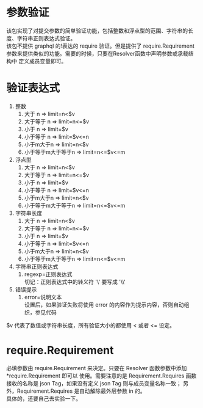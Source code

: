 # 参数验证
该包实现了对提交参数的简单验证功能，包括整数和浮点型的范围、字符串的长度、字符串正则表达式验证。<br>
该包不提供 graphql 的!表达的 require 验证。但是提供了 require.Requirement 参数来提供类似的功能。需要的时候，只要在Resolver函数中声明参数或承载结构中
定义成员变量即可。
# 验证表达式
<ol>
    <li>整数
        <ol>
            <li>大于 n  => limit=n<$v </li>
            <li>大于等于 n  => limit=n<=$v </li>
            <li>小于 n  => limit=$v<n </li>
            <li>小于等于 n  => limit=$v<=n </li>
            <li>小于m大于n  => limit=n<$v<m </li>
            <li>小于等于m大于等于n  => limit=n<=$v<=m </li>
        </ol>
    </li>
    <li>浮点型
        <ol>
            <li>大于 n  => limit=n<$v </li>
            <li>大于等于 n  => limit=n<=$v </li>
            <li>小于 n  => limit=$v<n </li>
            <li>小于等于 n  => limit=$v<=n </li>
            <li>小于m大于n  => limit=n<$v<m </li>
            <li>小于等于m大于等于n  => limit=n<=$v<=m </li>
        </ol>
    </li>
    <li>字符串长度
        <ol>
            <li>大于 n  => limit=n<$v </li>
            <li>大于等于 n  => limit=n<=$v </li>
            <li>小于 n  => limit=$v<n </li>
            <li>小于等于 n  => limit=$v<=n </li>
            <li>小于m大于n  => limit=n<$v<m </li>
            <li>小于等于m大于等于n  => limit=n<=$v<=m </li>
        </ol>
    </li>
    <li>字符串正则表达式
        <ol>
            <li>regexp=正则表达式<br>
            切记：正则表达式中的转义符 '\' 要写成 '\\'</li>
        </ol>
    </li>
    <li> 错误提示
        <ol>
            <li>error=说明文本<br>
            设置后，如果验证失败将使用 error 的内容作为提示内容，否则自动组织，参见代码</li>
        </ol>
    </li>
</ol>

$v 代表了数值或字符串长度，所有验证大小的都使用 < 或者 <= 设定。

# require.Requirement
必填参数由 require.Requirement 来决定。只要在 Resolver 函数参数中添加 *require.Requirement 即可以
使用。需要注意的是 Requirement.Requires 函数接收的名称是 json Tag，如果没有定义 json Tag 则与成员变量名称一致；
另外，Requirement.Requires 是自动解除最外层参数 in 的。<br>
具体的，还要自己去实验一下。